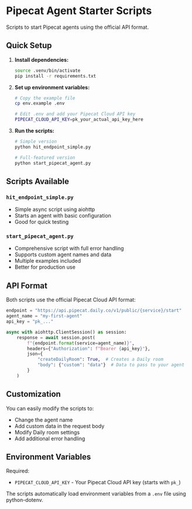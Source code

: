 # Pipecat Agent Starter Scripts

Scripts to start Pipecat agents using the official API format.

## Quick Setup

1. **Install dependencies:**
   ```bash
   source .venv/bin/activate
   pip install -r requirements.txt
   ```

2. **Set up environment variables:**
   ```bash
   # Copy the example file
   cp env.example .env
   
   # Edit .env and add your Pipecat Cloud API key
   PIPECAT_CLOUD_API_KEY=pk_your_actual_api_key_here
   ```

3. **Run the scripts:**
   ```bash
   # Simple version
   python hit_endpoint_simple.py
   
   # Full-featured version
   python start_pipecat_agent.py
   ```

## Scripts Available

### `hit_endpoint_simple.py`
- Simple async script using aiohttp
- Starts an agent with basic configuration
- Good for quick testing

### `start_pipecat_agent.py`
- Comprehensive script with full error handling
- Supports custom agent names and data
- Multiple examples included
- Better for production use

## API Format

Both scripts use the official Pipecat Cloud API format:

```python
endpoint = "https://api.pipecat.daily.co/v1/public/{service}/start"
agent_name = "my-first-agent"
api_key = "pk_..."

async with aiohttp.ClientSession() as session:
    response = await session.post(
        f"{endpoint.format(service=agent_name)}",
        headers={"Authorization": f"Bearer {api_key}"},
        json={
            "createDailyRoom": True,  # Creates a Daily room
            "body": {"custom": "data"}  # Data to pass to your agent
        }
    )
```

## Customization

You can easily modify the scripts to:
- Change the agent name
- Add custom data in the request body
- Modify Daily room settings
- Add additional error handling

## Environment Variables

Required:
- `PIPECAT_CLOUD_API_KEY` - Your Pipecat Cloud API key (starts with `pk_`)

The scripts automatically load environment variables from a `.env` file using python-dotenv.